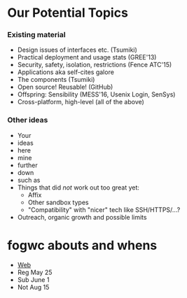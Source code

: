 # Our Potential Topics

### Existing material
* Design issues of interfaces etc. (Tsumiki)
* Practical deployment and usage stats (GREE'13)
* Security, safety, isolation, restrictions (Fence ATC'15)
* Applications aka self-cites galore
* The components (Tsumiki)
* Open source! Reusable! (GitHub)
* Offspring: Sensibility (MESS'16, Usenix Login, SenSys)
* Cross-platform, high-level (all of the above)

### Other ideas
* Your
* ideas
* here
* mine
* further
* down
* such as
* Things that did *not* work out too great yet:
  * Affix
  * Other sandbox types
  * "Compatibility" with "nicer" tech like SSH/HTTPS/...?
* Outreach, organic growth and possible limits


# fogwc abouts and whens

* [Web](https://www.fogworldcongress.com/cfp)
* Reg May 25
* Sub June 1
* Not Aug 15
